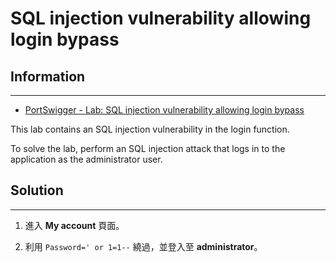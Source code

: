 # SQL injection vulnerability allowing login bypass

## Information
---

- [PortSwigger - Lab: SQL injection vulnerability allowing login bypass](https://portswigger.net/web-security/sql-injection/lab-login-bypass)

This lab contains an SQL injection vulnerability in the login function.

To solve the lab, perform an SQL injection attack that logs in to the application as the administrator user. 

## Solution
---

1. 進入 **My account** 頁面。

2. 利用 `Password=' or 1=1--` 繞過，並登入至 **administrator**。